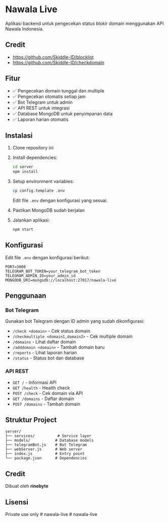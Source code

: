 # Nawala Live

Aplikasi backend untuk pengecekan status blokir domain menggunakan API Nawala Indonesia.

## Credit

- https://github.com/Skiddle-ID/blocklist
- https://github.com/Skiddle-ID/checkdomain

## Fitur

- ✅ Pengecekan domain tunggal dan multiple
- ✅ Pengecekan otomatis setiap jam
- ✅ Bot Telegram untuk admin
- ✅ API REST untuk integrasi
- ✅ Database MongoDB untuk penyimpanan data
- ✅ Laporan harian otomatis

## Instalasi

1. Clone repository ini
2. Install dependencies:
   ```bash
   cd server
   npm install
   ```

3. Setup environment variables:
   ```bash
   cp config.template .env
   ```
   Edit file `.env` dengan konfigurasi yang sesuai.

4. Pastikan MongoDB sudah berjalan

5. Jalankan aplikasi:
   ```bash
   npm start
   ```

## Konfigurasi

Edit file `.env` dengan konfigurasi berikut:

```env
PORT=3000
TELEGRAM_BOT_TOKEN=your_telegram_bot_token
TELEGRAM_ADMIN_ID=your_admin_id
MONGODB_URI=mongodb://localhost:27017/nawala-live
```

## Penggunaan

### Bot Telegram

Gunakan bot Telegram dengan ID admin yang sudah dikonfigurasi:

- `/check <domain>` - Cek status domain
- `/checkmultiple <domain1,domain2>` - Cek multiple domain
- `/domains` - Lihat daftar domain
- `/adddomain <domain>` - Tambah domain baru
- `/reports` - Lihat laporan harian
- `/status` - Status bot dan database

### API REST

- `GET /` - Informasi API
- `GET /health` - Health check
- `POST /check` - Cek domain via API
- `GET /domains` - Daftar domain
- `POST /domains` - Tambah domain

## Struktur Project

```
server/
├── services/          # Service layer
├── models/           # Database models
├── telegramBot.js    # Bot Telegram
├── webServer.js      # Web server
├── index.js          # Entry point
└── package.json      # Dependencies
```

## Credit

Dibuat oleh **rinebyte**

## Lisensi

Private use only
#   n a w a l a - l i v e  
 #   n a w a l a - l i v e  
 